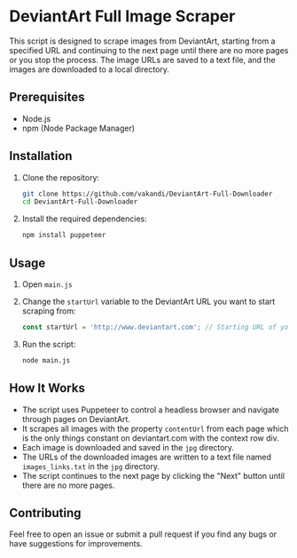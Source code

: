 # DeviantArt Full Image Scraper

This script is designed to scrape images from DeviantArt, starting from a specified URL and continuing to the next page until there are no more pages or you stop the process. The image URLs are saved to a text file, and the images are downloaded to a local directory.

## Prerequisites

- Node.js
- npm (Node Package Manager)

## Installation

1. Clone the repository:

   ```bash
   git clone https://github.com/vakandi/DeviantArt-Full-Downloader
   cd DeviantArt-Full-Downloader
   ```

2. Install the required dependencies:

   ```bash
   npm install puppeteer
   ```

## Usage

1. Open `main.js` 

2. Change the `startUrl` variable to the DeviantArt URL you want to start scraping from:

   ```javascript
   const startUrl = 'http://www.deviantart.com'; // Starting URL of your website
   ```

3. Run the script:

   ```bash
   node main.js
   ```

## How It Works

- The script uses Puppeteer to control a headless browser and navigate through pages on DeviantArt.
- It scrapes all images with the property `contentUrl` from each page which is the only things constant on deviantart.com with the context row div.
- Each image is downloaded and saved in the `jpg` directory.
- The URLs of the downloaded images are written to a text file named `images_links.txt` in the `jpg` directory.
- The script continues to the next page by clicking the "Next" button until there are no more pages.


## Contributing

Feel free to open an issue or submit a pull request if you find any bugs or have suggestions for improvements.

